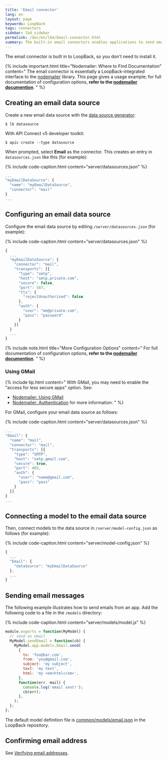 ```yaml
---
title: 'Email connector'
lang: en
layout: page
keywords: LoopBack
tags: connectors
sidebar: lb4_sidebar
permalink: /doc/en/lb4/Email-connector.html
summary: The built-in email connectors enables applications to send email.
---
```


The email connector is built in to LoopBack, so you don't need to install it.

{% include important.html title="Nodemailer: Where to Find Documentation" content="
The email connector is essentially a LoopBack-integrated interface to the [nodemailer](https://nodemailer.com/) library. This page gives a usage example; for full documentation of configuration options, **refer to the [nodemailer documention](https://github.com/nodemailer/nodemailer#setting-up)**.
" %}

## Creating an email data source

Create a new email data source with
the [data source generator](Data-source-generator.html):

```shell
$ lb datasource
```

With API Connect v5 developer toolkit:

```shell
$ apic create --type datasource
```

When prompted, select **Email** as the connector. This creates an entry in
`datasources.json` like this (for example):

{% include code-caption.html content="server/datasources.json" %}

```javascript
...
"myEmailDataSource": {
  "name": "myEmailDataSource",
  "connector": "mail"
}
...
```

## Configuring an email data source

Configure the email data source by editing `/server/datasources.json` (for
example):

{% include code-caption.html content="server/datasources.json" %}

```javascript
{
  ...
  "myEmailDataSource": {
    "connector": "mail",
    "transports": [{
      "type": "smtp",
      "host": "smtp.private.com",
      "secure": false,
      "port": 587,
      "tls": {
        "rejectUnauthorized": false
      },
      "auth": {
        "user": "me@private.com",
        "pass": "password"
      }
    }]
  }
  ...
}
```

{% include note.html title="More Configuration Options" content="
For full documentation of configuration options, **refer to the [nodemailer documention](https://github.com/nodemailer/nodemailer#setting-up)**.
" %}

### Using GMail

{% include tip.html content=" With GMail, you may need to enable the \"access
for less secure apps\" option. See:

- [Nodemailer: Using GMail](https://github.com/andris9/Nodemailer#using-gmail)
- [Nodemailer: Authentication](https://github.com/andris9/nodemailer-smtp-transport#authentication)
  for more information. " %}

For GMail, configure your email data source as follows:

{% include code-caption.html content="server/datasources.json" %}

```javascript
...
"Email": {
  "name": "mail",
  "connector": "mail",
  "transports": [{
    "type": "SMTP",
    "host": "smtp.gmail.com",
    "secure": true,
    "port": 465,
    "auth": {
      "user": "name@gmail.com",
      "pass": "pass"
    }
  }]
}
...
```

## Connecting a model to the email data source

Then, connect models to the data source in `/server/model-config.json` as
follows (for example):

{% include code-caption.html content="server/model-config.json" %}

```javascript
{
  ...
  "Email": {
    "dataSource": "myEmailDataSource"
  },
  ...
}
```

## Sending email messages

The following example illustrates how to send emails from an app. Add the
following code to a file in the `/models` directory:

{% include code-caption.html content="server/models/model.js" %}

```javascript
module.exports = function(MyModel) {
  // send an email
  MyModel.sendEmail = function(cb) {
    MyModel.app.models.Email.send(
      {
        to: 'foo@bar.com',
        from: 'you@gmail.com',
        subject: 'my subject',
        text: 'my text',
        html: 'my <em>html</em>',
      },
      function(err, mail) {
        console.log('email sent!');
        cb(err);
      },
    );
  };
};
```

The default model definition file
is [common/models/email.json](https://github.com/strongloop/loopback/blob/master/common/models/email.json)
in the LoopBack repository.

## Confirming email address

See [Verifying email addresses](Registering-users.html#verifying-email-addresses).
